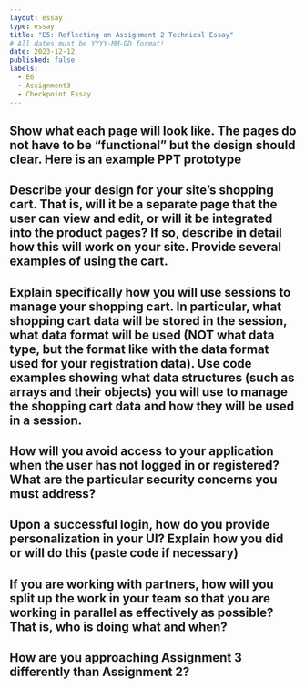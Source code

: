 ```yaml
---
layout: essay
type: essay
title: "E5: Reflecting on Assignment 2 Technical Essay" 
# All dates must be YYYY-MM-DD format!
date: 2023-12-12
published: false
labels:
  - E6
  - Assignment3 
  - Checkpoint Essay
---
```


## Show what each page will look like. The pages do not have to be “functional” but the design should clear. Here is an example PPT prototype
## Describe your design for your site’s shopping cart. That is, will it be a separate page that the user can view and edit, or will it be integrated into the product pages? If so, describe in detail how this will work on your site. Provide several examples of using the cart.
## Explain specifically how you will use sessions to manage your shopping cart. In particular, what shopping cart data will be stored in the session, what data format will be used (NOT what data type, but the format like with the data format used for your registration data). Use code examples showing what data structures (such as arrays and their objects) you will use to manage the shopping cart data and how they will be used in a session.
## How will you avoid access to your application when the user has not logged in or registered? What are the particular security concerns you must address?
## Upon a successful login, how do you provide personalization in your UI? Explain how you did or will do this (paste code if necessary)
## If you are working with partners, how will you split up the work in your team so that you are working in parallel as effectively as possible? That is, who is doing what and when?
## How are you approaching Assignment 3 differently than Assignment 2?
